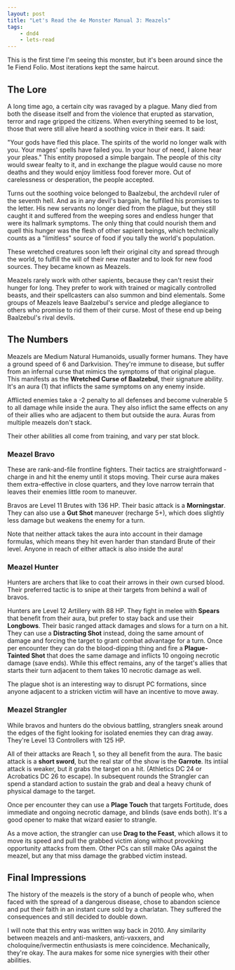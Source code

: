 ```yaml
---
layout: post
title: "Let's Read the 4e Monster Manual 3: Meazels"
tags:
    - dnd4
    - lets-read
---
```


This is the first time I'm seeing this monster, but it's been around since the
1e Fiend Folio. Most iterations kept the same haircut.

## The Lore

A long time ago, a certain city was ravaged by a plague. Many died from both the
disease itself and from the violence that erupted as starvation, terror and rage
gripped the citizens. When everything seemed to be lost, those that were still
alive heard a soothing voice in their ears. It said:

"Your gods have fled this place. The spirits of the world no longer walk with
you. Your mages' spells have failed you. In your hour of need, I alone hear your
pleas." This entity proposed a simple bargain. The people of this city would
swear fealty to it, and in exchange the plague would cause no more deaths and
they would enjoy limitless food forever more. Out of carelessness or
desperation, the people accepted.

Turns out the soothing voice belonged to Baalzebul, the archdevil ruler of the
seventh hell. And as in any devil's bargain, he fulfilled his promises to the
letter. His new servants no longer died from the plague, but they still caught
it and suffered from the weeping sores and endless hunger that were its hallmark
symptoms. The only thing that could nourish them and quell this hunger was the
flesh of other sapient beings, which technically counts as a "limitless" source
of food if you tally the world's population.

These wretched creatures soon left their original city and spread through the
world, to fulfill the will of their new master and to look for new food
sources. They became known as Meazels.

Meazels rarely work with other sapients, because they can't resist their hunger
for long. They prefer to work with trained or magically controlled beasts, and
their spellcasters can also summon and bind elementals. Some groups of Meazels
leave Baalzebul's service and pledge allegiance to others who promise to rid
them of their curse. Most of these end up being Baalzebul's rival devils.

## The Numbers

Meazels are Medium Natural Humanoids, usually former humans. They have a ground
speed of 6 and Darkvision. They're immune to disease, but suffer from an
infernal curse that mimics the symptoms of that original plague. This manifests
as the **Wretched Curse of Baalzebul**, their signature ability. It's an aura
(1) that inflicts the same symptoms on any enemy inside.

Afflicted enemies take a -2 penalty to all defenses and become vulnerable 5 to
all damage while inside the aura. They also inflict the same effects on any of
their allies who are adjacent to them but outside the aura. Auras from multiple
meazels don't stack.

Their other abilities all come from training, and vary per stat block.

### Meazel Bravo

These are rank-and-file frontline fighters. Their tactics are straightforward -
charge in and hit the enemy until it stops moving. Their curse aura makes them
extra-effective in close quarters, and they love narrow terrain that leaves
their enemies little room to maneuver.

Bravos are Level 11 Brutes with 136 HP. Their basic attack is a **Morningstar**.
They can also use a **Gut Shot** maneuver (recharge 5+), which does slightly
less damage but weakens the enemy for a turn.

Note that neither attack takes the aura into account in their damage formulas,
which means they hit even harder than standard Brute of their level. Anyone in
reach of either attack is also inside the aura!

### Meazel Hunter

Hunters are archers that like to coat their arrows in their own cursed
blood. Their preferred tactic is to snipe at their targets from behind a wall of
bravos.

Hunters are Level 12 Artillery with 88 HP. They fight in melee with **Spears**
that benefit from their aura, but prefer to stay back and use their
**Longbows**. Their basic ranged attack damages and slows for a turn on a
hit. They can use a **Distracting Shot** instead, doing the same amount of
damage and forcing the target to grant combat advantage for a turn. Once per
encounter they can do the blood-dipping thing and fire a **Plague-Tainted Shot**
that does the same damage and inflicts 10 ongoing necrotic damage (save
ends). While this effect remains, any of the target's allies that starts their
turn adjacent to them takes 10 necrotic damage as well.

The plague shot is an interesting way to disrupt PC formations, since anyone
adjacent to a stricken victim will have an incentive to move away.

### Meazel Strangler

While bravos and hunters do the obvious battling, stranglers sneak around the
edges of the fight looking for isolated enemies they can drag away. They're
Level 13 Controllers with 125 HP.

All of their attacks are Reach 1, so they all benefit from the aura. The basic
attack is a **short sword**, but the real star of the show is the
**Garrote**. Its intiial attack is weaker, but it grabs the target on a
hit. (Athletics DC 24 or Acrobatics DC 26 to escape). In subsequent rounds the
Strangler can spend a standard action to sustain the grab and deal a heavy chunk
of physical damage to the target.

Once per encounter they can use a **Plage Touch** that targets Fortitude, does
immediate and ongoing necrotic damage, and blinds (save ends both). It's a good
opener to make that wizard easier to strangle.

As a move action, the strangler can use **Drag to the Feast**, which allows it
to move its speed and pull the grabbed victim along without provoking
opportunity attacks from them. Other PCs can still make OAs against the meazel,
but any that miss damage the grabbed victim instead.

## Final Impressions

The history of the meazels is the story of a bunch of people who, when faced
with the spread of a dangerous disease, chose to abandon science and put their
faith in an instant cure sold by a charlatan. They suffered the consequences and
still decided to double down.

I will note that this entry was written way back in 2010. Any similarity between
meazels and anti-maskers, anti-vaxxers, and choloquine/ivermectin enthusiasts is
mere coincidence. Mechanically, they're okay. The aura makes for some nice
synergies with their other abilities.
